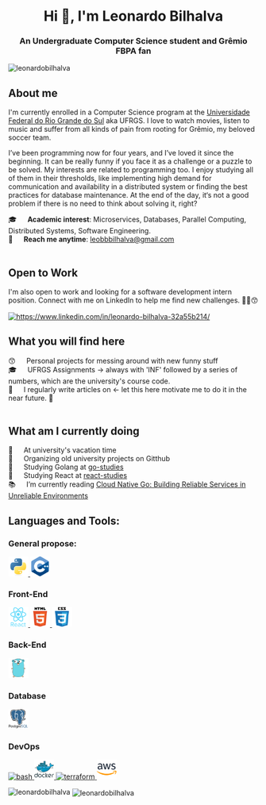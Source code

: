 <h1 align="center">Hi 👋, I'm Leonardo Bilhalva</h1>
<h3 align="center">An Undergraduate Computer Science student and Grêmio FBPA fan</h3>

<p align="left"> <img src="https://komarev.com/ghpvc/?username=leonardobilhalva&label=Profile%20views&color=0e75b6&style=flat" alt="leonardobilhalva" /> </p>


## About me

I'm currently enrolled in a Computer Science program at the [Universidade Federal do Rio Grande do Sul](https://www.inf.ufrgs.br/site/graduacao/ciencia-da-computacao/) aka UFRGS. I love to watch movies, listen to music and suffer from all kinds of pain from rooting for Grêmio, my beloved soccer team.

I’ve been programming now for four years, and I’ve loved it since the beginning. It can be really funny if you face it as a challenge or a puzzle to be solved.
My interests are related to programming too. I enjoy studying all of them in their thresholds, like implementing high demand for communication and availability in a distributed system or finding the best practices for database maintenance. At the end of the day, it‘s not a good problem if there is no need to think about solving it, right?


🎓 &emsp; **Academic interest**: Microservices, Databases, Parallel Computing, Distributed Systems, Software Engineering.<br/> 
📧 &emsp; **Reach me anytime**: leobbbilhalva@gmail.com<br/> 
<br/>

## Open to Work

I'm also open to work and looking for a software development intern position. Connect with me on LinkedIn to help me find new challenges. ✌🏼😙

<a href="https://www.linkedin.com/in/leonardo-bilhalva-32a55b214/" target="blank"><img align="center" src="https://raw.githubusercontent.com/rahuldkjain/github-profile-readme-generator/master/src/images/icons/Social/linked-in-alt.svg" alt="https://www.linkedin.com/in/leonardo-bilhalva-32a55b214/" height="40" width="40" /></a>
</p>


## What you will find here

😙 &emsp; Personal projects for messing around with new funny stuff<br/>
🎓 &emsp; UFRGS Assignments -> always with 'INF' followed by a series of numbers, which are the university's course code.<br/>
📝 &emsp; I regularly write articles on <- let this here motivate me to do it in the near future. 🫡
<br/>
<br/>


## What am I currently doing 

🥳 &emsp; At university's vacation time <br/>
🧐 &emsp; Organizing old university projects on Gitthub <br/>
🧐 &emsp; Studying Golang at [go-studies](https://github.com/leonardobilhalva/go_studies) <br/>
🧐 &emsp; Studying React at [react-studies](https://github.com/leonardobilhalva/react_studies) <br/>
📚 &emsp; I’m currently reading [Cloud Native Go: Building Reliable Services in Unreliable Environments](https://www.amazon.com.br/Cloud-Native-Go-Unreliable-Environments/dp/1492076333) <br/>

## Languages and Tools:

### General propose:
  </a> 
<a href="https://www.python.org" target="_blank" rel="noreferrer"> <img src="https://raw.githubusercontent.com/devicons/devicon/master/icons/python/python-original.svg" alt="python" width="40" height="40"/>  </a> 
<a href="https://www.w3schools.com/cpp/" target="_blank" rel="noreferrer"> <img src="https://raw.githubusercontent.com/devicons/devicon/master/icons/cplusplus/cplusplus-original.svg" alt="cplusplus" width="40" height="40"/>  </a> 


### Front-End

<a href="https://reactjs.org/" target="_blank" rel="noreferrer"> <img src="https://raw.githubusercontent.com/devicons/devicon/master/icons/react/react-original-wordmark.svg" alt="react" width="40" height="40"/>  </a>
<a href="https://www.w3.org/html/" target="_blank" rel="noreferrer"> <img src="https://raw.githubusercontent.com/devicons/devicon/master/icons/html5/html5-original-wordmark.svg" alt="html5" width="40" height="40"/>  </a> 
<a href="https://www.w3schools.com/css/" target="_blank" rel="noreferrer"> <img src="https://raw.githubusercontent.com/devicons/devicon/master/icons/css3/css3-original-wordmark.svg" alt="css3" width="40" height="40"/>  </a> 

### Back-End
<a href="https://golang.org" target="_blank" rel="noreferrer"> <img src="https://raw.githubusercontent.com/devicons/devicon/master/icons/go/go-original.svg" alt="go" width="40" height="40"/>  </a> 

### Database
<a href="https://www.postgresql.org" target="_blank" rel="noreferrer"> <img src="https://raw.githubusercontent.com/devicons/devicon/master/icons/postgresql/postgresql-original-wordmark.svg" alt="postgresql" width="40" height="40"/> </a> 

### DevOps

<a href="https://www.gnu.org/software/bash/" target="_blank" rel="noreferrer"> <img src="https://www.vectorlogo.zone/logos/gnu_bash/gnu_bash-icon.svg" alt="bash" width="40" height="40"/>  </a> 
<a href="https://www.docker.com/" target="_blank" rel="noreferrer"> <img src="https://raw.githubusercontent.com/devicons/devicon/master/icons/docker/docker-original-wordmark.svg" alt="docker" width="40" height="40"/>  </a> 
<a href="https://www.terraform.io" target="_blank" rel="noreferrer"> <img src="https://www.svgrepo.com/show/376353/terraform.svg" alt="terraform" width="40" height="40"/>  </a> 
<a href="https://aws.amazon.com" target="_blank" rel="noreferrer"> <img src="https://raw.githubusercontent.com/devicons/devicon/master/icons/amazonwebservices/amazonwebservices-original-wordmark.svg" alt="aws" width="40" height="40"/>  </a>



<p><img align="left" src="https://github-readme-stats.vercel.app/api/top-langs?username=leonardobilhalva&show_icons=true&locale=en&layout=compact" alt="leonardobilhalva" /></p>

<p>&nbsp;<img align="center" src="https://github-readme-stats.vercel.app/api?username=leonardobilhalva&show_icons=true&locale=en" alt="leonardobilhalva" /></p>
